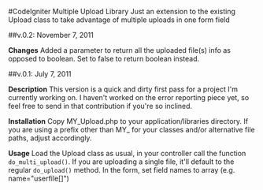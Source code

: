 #CodeIgniter Multiple Upload Library
Just an extension to the existing Upload class to take advantage of multiple uploads in one form field

##v.0.2: November 7, 2011

__Changes__
Added a parameter to return all the uploaded file(s) info as opposed to boolean. Set to false to return boolean instead.

##v.0.1: July 7, 2011

__Description__
This version is a quick and dirty first pass for a project I'm currently working on. I haven't worked on the error reporting piece yet, so feel free to send in that contribution if you're so inclined.

__Installation__
Copy MY\_Upload.php to your application/libraries directory.
If you are using a prefix other than MY_ for your classes and/or alternative file paths, adjust accordingly.

__Usage__
Load the Upload class as usual, in your controller call the function `do_multi_upload()`. If you are uploading a single file, it'll default to the regular `do_upload()` method. 
In the form, set field names to array (e.g. name="userfile[]")

